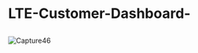# LTE-Customer-Dashboard-
##

![Capture46](https://github.com/Sadeepi/LTE-Customer-Dashboard-/assets/86165230/ad45e6cc-7190-418f-8e50-1834dc4c60f2)


















